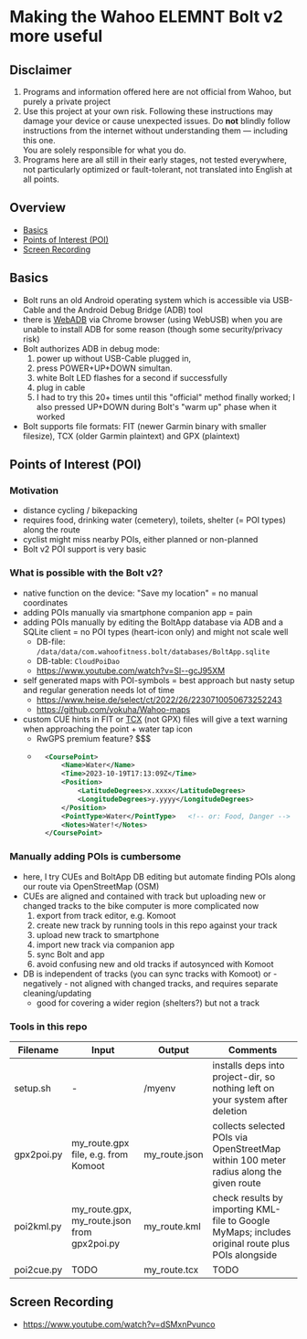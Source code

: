 # Making the Wahoo ELEMNT Bolt v2 more useful


## Disclaimer

1. Programs and information offered here are not official from Wahoo, but purely a private project
2. Use this project at your own risk.
	Following these instructions may damage your device or cause unexpected issues.
	Do **not** blindly follow instructions from the internet without understanding them — including this one.  
	You are solely responsible for what you do.
3. Programs here are all still in their early stages, 
	not tested everywhere, not particularly optimized or fault-tolerant, 
	not translated into English at all points.



## Overview

- [Basics](#basics)
- [Points of Interest (POI)](#points-of-interest-poi)
- [Screen Recording](#screen-recording)



## Basics

- Bolt runs an old Android operating system which is accessible via USB-Cable and the Android Debug Bridge (ADB) tool
- there is [WebADB](https://app.webadb.com) via Chrome browser (using WebUSB) when you are unable to install ADB for some reason 
	(though some security/privacy risk)
- Bolt authorizes ADB in debug mode:
	1. power up without USB-Cable plugged in, 
	2. press POWER+UP+DOWN simultan.
	3. white Bolt LED flashes for a second if successfully
	4. plug in cable
	5. I had to try this 20+ times until this "official" method finally worked; 
		I also pressed UP+DOWN during Bolt's "warm up" phase when it worked
- Bolt supports file formats: FIT (newer Garmin binary with smaller filesize), TCX (older Garmin plaintext) and GPX (plaintext)



## Points of Interest (POI)

### Motivation

- distance cycling / bikepacking
- requires food, drinking water (cemetery), toilets, shelter (= POI types) along the route
- cyclist might miss nearby POIs, either planned or non-planned
- Bolt v2 POI support is very basic


### What is possible with the Bolt v2?

- native function on the device: "Save my location" = no manual coordinates
- adding POIs manually via smartphone companion app = pain
- adding POIs manually by editing the BoltApp database via ADB and a SQLite client = no POI types (heart-icon only) and might not scale well
	- DB-file: `/data/data/com.wahoofitness.bolt/databases/BoltApp.sqlite`
	- DB-table: `CloudPoiDao`
	- https://www.youtube.com/watch?v=Sl--gcJ95XM
- self generated maps with POI-symbols = best approach but nasty setup and regular generation needs lot of time
	- https://www.heise.de/select/ct/2022/26/2230710050673252243
	- https://github.com/yokuha/Wahoo-maps
- custom CUE hints in FIT or [TCX](https://en.wikipedia.org/wiki/Training_Center_XML) (not GPX) files will give a text warning when approaching the point + water tap icon
	- RwGPS premium feature? $$$
	- ```xml
		<CoursePoint> 
			<Name>Water</Name> 
			<Time>2023-10-19T17:13:09Z</Time> 
			<Position> 
				<LatitudeDegrees>x.xxxx</LatitudeDegrees> 
				<LongitudeDegrees>y.yyyy</LongitudeDegrees> 
			</Position> 
			<PointType>Water</PointType>   <!-- or: Food, Danger -->
			<Notes>Water!</Notes> 
		</CoursePoint>
		```


### Manually adding POIs is cumbersome

- here, I try CUEs and BoltApp DB editing but automate finding POIs along our route via OpenStreetMap (OSM)
- CUEs are aligned and contained with track but uploading new or changed tracks to the bike computer is more complicated now
	1. export from track editor, e.g. Komoot
	2. create new track by running tools in this repo against your track
	3. upload new track to smartphone
	4. import new track via companion app
	5. sync Bolt and app
	6. avoid confusing new and old tracks if autosynced with Komoot
- DB is independent of tracks (you can sync tracks with Komoot) or - negatively - not aligned with changed tracks, and requires separate cleaning/updating
	- good for covering a wider region (shelters?) but not a track



### Tools in this repo

| Filename     | Input                                             | Output             | Comments
|--------------|---------------------------------------------------|--------------------|-------------------------------------
| setup.sh     | -                                                 | /myenv             | installs deps into project-dir, so nothing left on your system after deletion
| gpx2poi.py   | my\_route.gpx file, e.g. from Komoot              | my\_route.json     | collects selected POIs via OpenStreetMap within 100 meter radius along the given route
| poi2kml.py   | my\_route.gpx,<br>my\_route.json from gpx2poi.py  | my\_route.kml      | check results by importing KML-file to Google MyMaps; includes original route plus POIs alongside
| poi2cue.py   | TODO                                              | my\_route.tcx      | TODO

  
  


## Screen Recording

- https://www.youtube.com/watch?v=dSMxnPvunco



